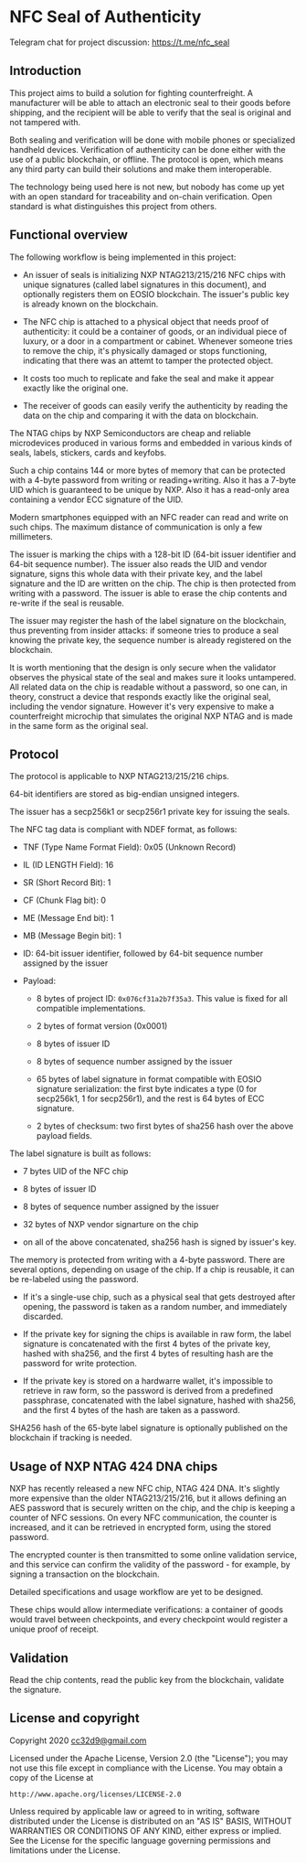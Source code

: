 NFC Seal of Authenticity
========================

Telegram chat for project discussion: https://t.me/nfc_seal

Introduction
------------

This project aims to build a solution for fighting counterfreight. A
manufacturer will be able to attach an electronic seal to their goods
before shipping, and the recipient will be able to verify that the
seal is original and not tampered with.

Both sealing and verification will be done with mobile phones or
specialized handheld devices. Verification of authenticity can be done
either with the use of a public blockchain, or offline. The protocol
is open, which means any third party can build their solutions and
make them interoperable.

The technology being used here is not new, but nobody has come up yet
with an open standard for traceability and on-chain verification. Open
standard is what distinguishes this project from others.


Functional overview
-------------------

The following workflow is being implemented in this project:

* An issuer of seals is initializing NXP NTAG213/215/216 NFC chips
  with unique signatures (called label signatures in this document),
  and optionally registers them on EOSIO blockchain. The issuer's
  public key is already known on the blockchain.


* The NFC chip is attached to a physical object that needs proof of
  authenticity: it could be a container of goods, or an individual
  piece of luxury, or a door in a compartment or cabinet. Whenever
  someone tries to remove the chip, it's physically damaged or stops
  functioning, indicating that there was an attemt to tamper the
  protected object.


* It costs too much to replicate and fake the seal and make it appear
  exactly like the original one.

* The receiver of goods can easily verify the authenticity by reading
  the data on the chip and comparing it with the data on blockchain.


The NTAG chips by NXP Semiconductors are cheap and reliable
microdevices produced in various forms and embedded in various kinds
of seals, labels, stickers, cards and keyfobs.

Such a chip contains 144 or more bytes of memory that can be protected
with a 4-byte password from writing or reading+writing. Also it has a
7-byte UID which is guaranteed to be unique by NXP. Also it has a
read-only area containing a vendor ECC signature of the UID.

Modern smartphones equipped with an NFC reader can read and write on
such chips. The maximum distance of communication is only a few
millimeters.

The issuer is marking the chips with a 128-bit ID (64-bit issuer
identifier and 64-bit sequence number). The issuer also reads the UID
and vendor signature, signs this whole data with their private key,
and the label signature and the ID are written on the chip. The chip
is then protected from writing with a password. The issuer is able to
erase the chip contents and re-write if the seal is reusable.

The issuer may register the hash of the label signature on the
blockchain, thus preventing from insider attacks: if someone tries to
produce a seal knowing the private key, the sequence number is already
registered on the blockchain.

It is worth mentioning that the design is only secure when the
validator observes the physical state of the seal and makes sure it
looks untampered. All related data on the chip is readable without a
password, so one can, in theory, construct a device that responds
exactly like the original seal, including the vendor
signature. However it's very expensive to make a counterfreight
microchip that simulates the original NXP NTAG and is made in the same
form as the original seal.



Protocol
--------

The protocol is applicable to NXP NTAG213/215/216 chips.

64-bit identifiers are stored as big-endian unsigned integers.

The issuer has a secp256k1 or secp256r1 private key for issuing the
seals.

The NFC tag data is compliant with NDEF format, as follows:

* TNF (Type Name Format Field): 0x05 (Unknown Record)

* IL (ID LENGTH Field): 16

* SR (Short Record Bit): 1

* CF (Chunk Flag bit): 0

* ME (Message End bit): 1

* MB (Message Begin bit): 1

* ID: 64-bit issuer identifier, followed by 64-bit sequence number
  assigned by the issuer

* Payload:

  * 8 bytes of project ID: `0x076cf31a2b7f35a3`. This value is fixed
    for all compatible implementations.
  
  * 2 bytes of format version (0x0001)

  * 8 bytes of issuer ID 
  
  * 8 bytes of sequence number assigned by the issuer
        
  * 65 bytes of label signature in format compatible with EOSIO
    signature serialization: the first byte indicates a type (0 for
    secp256k1, 1 for secp256r1), and the rest is 64 bytes of ECC
    signature.

  * 2 bytes of checksum: two first bytes of sha256 hash over the above
    payload fields.

The label signature is built as follows:

* 7 bytes UID of the NFC chip

* 8 bytes of issuer ID 

* 8 bytes of sequence number assigned by the issuer

* 32 bytes of NXP vendor signarture on the chip

* on all of the above concatenated, sha256 hash is signed by issuer's key.


The memory is protected from writing with a 4-byte password. There are
several options, depending on usage of the chip. If a chip is
reusable, it can be re-labeled using the password.

* If it's a single-use chip, such as a physical seal that gets
  destroyed after opening, the password is taken as a random number,
  and immediately discarded.


* If the private key for signing the chips is available in raw form,
  the label signature is concatenated with the first 4 bytes of the
  private key, hashed with sha256, and the first 4 bytes of resulting
  hash are the password for write protection.

* If the private key is stored on a hardwarre wallet, it's impossible
  to retrieve in raw form, so the password is derived from a
  predefined passphrase, concatenated with the label signature, hashed
  with sha256, and the first 4 bytes of the hash are taken as a
  password.



SHA256 hash of the 65-byte label signature is optionally published on
the blockchain if tracking is needed.


Usage of NXP NTAG 424 DNA chips
-------------------------------

NXP has recently released a new NFC chip, NTAG 424 DNA. It's slightly
more expensive than the older NTAG213/215/216, but it allows defining
an AES password that is securely written on the chip, and the chip is
keeping a counter of NFC sessions. On every NFC communication, the
counter is increased, and it can be retrieved in encrypted form, using
the stored password.

The encrypted counter is then transmitted to some online validation
service, and this service can confirm the validity of the password -
for example, by signing a transaction on the blockchain.

Detailed specifications and usage workflow are yet to be designed.

These chips would allow intermediate verifications: a container of
goods would travel between checkpoints, and every checkpoint would
register a unique proof of receipt.


Validation
----------

Read the chip contents, read the public key from the blockchain,
validate the signature.



License and copyright
---------------------

Copyright 2020 cc32d9@gmail.com

Licensed under the Apache License, Version 2.0 (the "License");
you may not use this file except in compliance with the License.
You may obtain a copy of the License at

    http://www.apache.org/licenses/LICENSE-2.0

Unless required by applicable law or agreed to in writing, software
distributed under the License is distributed on an "AS IS" BASIS,
WITHOUT WARRANTIES OR CONDITIONS OF ANY KIND, either express or implied.
See the License for the specific language governing permissions and
limitations under the License.
